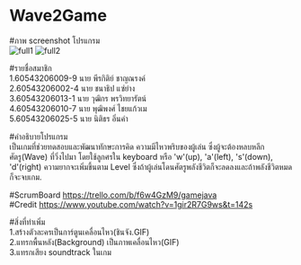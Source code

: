 # Wave2Game

#ภาพ screenshot โปรแกรม <br />
![full1](https://user-images.githubusercontent.com/52228758/67145241-fd9f9680-f2a9-11e9-89be-b4552a60080e.JPG)
![full2](https://user-images.githubusercontent.com/52228758/67145251-19a33800-f2aa-11e9-8a62-71a366a42097.JPG)

#รายชื่อสมาชิก<br />
1.60543206009-9	นาย พีรกิติย์ ชาญณรงค์<br />
2.60543206002-4	นาย ชนาธิป แซ่ย่าง<br />
3.60543206013-1	นาย วุฒิกร พรวิทยารัตน์<br />
4.60543206010-7	นาย พุฒิพงศ์ ไชยแก้วเม<br />
5.60543206025-5	นาย นิติธร อิ่นคำ<br />

#คำอธิบายโปรแกรม<br />
เป็นเกมที่ช่วยทดสอบและพัฒนาทักษะการคิด 
ความมีไหวพริบของผู้เล่น ซึ่งผู้จะต้องหลบหลีกศัตรู(Wave) 
ที่วิ่งไปมา โดยใช้ลูกศรใน keyboard หรือ 'w'(up), 'a'(left), 's'(down), 'd'(right) 
ความยากจะเพิ่มขึ้นตาม Level ซึ่งถ้าผู้เล่นโดนศัตรูพลังชีวิตก็จะลดลงและถ้าพลังชีวิตหมดก็จะจบเกม.

#ScrumBoard https://trello.com/b/f6w4GzM9/gamejava <br />
#Credit https://www.youtube.com/watch?v=1gir2R7G9ws&t=142s <br />

#สิ่งที่ทำเพิ่ม<br />
1.สร้างตัวละครเป็นการ์ตูนเคลื่อนไหว(ชินจัง.GIF) <br />
2.แทรกพื้นหลัง(Background) เป็นภาพเคลื่อนไหว(GIF)<br />
3.แทรกเสียง soundtrack ในเกม<br />
 
